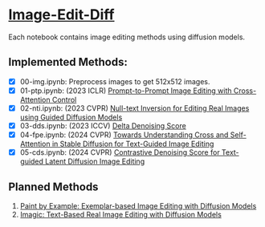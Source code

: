 # [Image-Edit-Diff](https://github.com/tian-2024/Image-Edit-Diff)

Each notebook contains image editing methods using diffusion models.

## Implemented Methods:
- [x] 00-img.ipynb: Preprocess images to get 512x512 images.
- [x] 01-ptp.ipynb:  (2023 ICLR) [Prompt-to-Prompt Image Editing with Cross-Attention Control](https://prompt-to-prompt.github.io/)
- [x] 02-nti.ipynb:  (2023 CVPR) [Null-text Inversion for Editing Real Images using Guided Diffusion Models](https://null-text-inversion.github.io/)
- [x] 03-dds.ipynb:  (2023 ICCV) [Delta Denoising Score](https://delta-denoising-score.github.io/)
- [x] 04-fpe.ipynb:  (2024 CVPR) [Towards Understanding Cross and Self-Attention in Stable Diffusion for Text-Guided Image Editing](https://github.com/alibaba/EasyNLP/tree/master/diffusion/FreePromptEditing)
- [x] 05-cds.ipynb:  (2024 CVPR) [Contrastive Denoising Score for Text-guided Latent Diffusion Image Editing](https://github.com/HyelinNAM/ContrastiveDenoisingScore)

## Planned Methods

1. [Paint by Example: Exemplar-based Image Editing with Diffusion Models](https://github.com/Fantasy-Studio/Paint-by-Example)
2. [Imagic: Text-Based Real Image Editing with Diffusion Models](https://github.com/justinpinkney/stable-diffusion/blob/main/notebooks/imagic.ipynb)